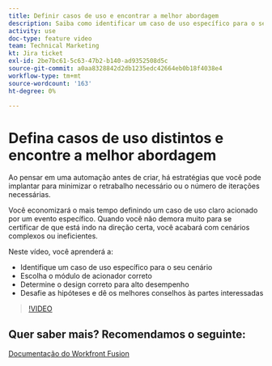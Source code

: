 ```yaml
---
title: Definir casos de uso e encontrar a melhor abordagem
description: Saiba como identificar um caso de uso específico para o seu cenário, determinar o design correto e fornecer aos participantes as melhores recomendações em [!DNL Adobe Workfront Fusion].
activity: use
doc-type: feature video
team: Technical Marketing
kt: Jira ticket
exl-id: 2be7bc61-5c63-47b2-b140-ad9352508d5c
source-git-commit: a0aa8328842d2db1235edc42664eb0b18f4038e4
workflow-type: tm+mt
source-wordcount: '163'
ht-degree: 0%

---
```


# Defina casos de uso distintos e encontre a melhor abordagem

Ao pensar em uma automação antes de criar, há estratégias que você pode implantar para minimizar o retrabalho necessário ou o número de iterações necessárias.

Você economizará o mais tempo definindo um caso de uso claro acionado por um evento específico. Quando você não demora muito para se certificar de que está indo na direção certa, você acabará com cenários complexos ou ineficientes.

Neste vídeo, você aprenderá a:

* Identifique um caso de uso específico para o seu cenário
* Escolha o módulo de acionador correto
* Determine o design correto para alto desempenho
* Desafie as hipóteses e dê os melhores conselhos às partes interessadas

>[!VIDEO](https://video.tv.adobe.com/v/335311/?quality=12)

## Quer saber mais? Recomendamos o seguinte:

[Documentação do Workfront Fusion](https://experienceleague.adobe.com/docs/workfront/using/adobe-workfront-fusion/workfront-fusion-2.html?lang=en)
